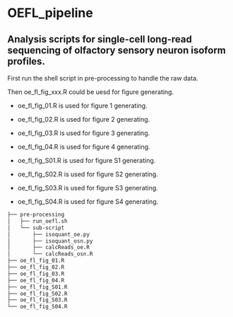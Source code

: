 # OEFL_pipeline
## Analysis scripts for single-cell long-read sequencing of olfactory sensory neuron isoform profiles.


First run the shell script in pre-processing to handle the raw data.

Then oe_fl_fig_xxx.R could be uesd for figure generating.

- oe_fl_fig_01.R is used for figure 1 generating.

- oe_fl_fig_02.R is used for figure 2 generating.

- oe_fl_fig_03.R is used for figure 3 generating.

- oe_fl_fig_04.R is used for figure 4 generating.

- oe_fl_fig_S01.R is used for figure S1 generating.

- oe_fl_fig_S02.R is used for figure S2 generating.

- oe_fl_fig_S03.R is used for figure S3 generating.

- oe_fl_fig_S04.R is used for figure S4 generating.

```bash
├── pre-processing
│   ├── run_oefl.sh
│   └── sub-script
│       ├── isoquant_oe.py
│       ├── isoquant_osn.py
│       ├── calcReads_oe.R
│       └── calcReads_osn.R
├── oe_fl_fig_01.R
├── oe_fl_fig_02.R
├── oe_fl_fig_03.R
├── oe_fl_fig_04.R
├── oe_fl_fig_S01.R
├── oe_fl_fig_S02.R
├── oe_fl_fig_S03.R
└── oe_fl_fig_S04.R
```
